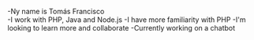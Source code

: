-Ny name is Tomás Francisco<br>
-I work with PHP, Java and Node.js
-I have more familiarity with PHP
-I'm looking to learn more and collaborate 
-Currently working on a chatbot

<!---
TF-Garcia/TF-Garcia is a ✨ special ✨ repository because its `README.md` (this file) appears on your GitHub profile.
You can click the Preview link to take a look at your changes.
--->
